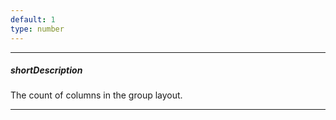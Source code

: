 ```yaml
---
default: 1
type: number
---
```

---
##### shortDescription
The count of columns in the group layout.

---
